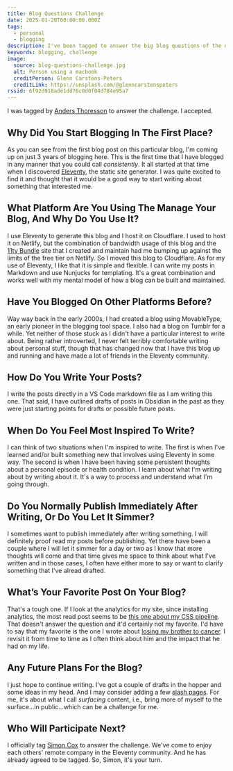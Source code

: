 ```yaml
---
title: Blog Questions Challenge
date: 2025-01-20T00:00:00.000Z
tags:
  - personal
  - blogging
description: I've been tagged to answer the big blog questions of the day. Here goes.
keywords: blogging, challenge
image:
  source: blog-questions-challenge.jpg
  alt: Person using a macbook
  creditPerson: Glenn Carstens-Peters
  creditLink: https://unsplash.com/@glenncarstenspeters
rssid: 6f92d918ade1dd76c0d0f04d784e95a7
---
```


I was tagged by [Anders Thoresson](https://anders.thoresson.se/post/2025/01/blog-question-challenge-2025/) to answer the challenge. I accepted.

## Why Did You Start Blogging In The First Place?

As you can see from the first blog post on this particular blog, I'm coming up on just 3 years of blogging here. This is the first time that I have blogged in any manner that you could call _consistently_. It all started at that time when I discovered [Eleventy](https://11ty.dev), the static site generator. I was quite excited to find it and thought that it would be a good way to start writing about something that interested me.

## What Platform Are You Using The Manage Your Blog, And Why Do You Use It?

I use Eleventy to generate this blog and I host it on Cloudflare. I used to host it on Netlify, but the combination of bandwidth usage of this blog and the [11ty Bundle](https://11tybundle.dev) site that I created and maintain had me bumping up against the limits of the free tier on Netlify. So I moved this blog to Cloudflare. As for my use of Eleventy, I like that it is simple and flexible. I can write my posts in Markdown and use Nunjucks for templating. It's a great combination and works well with my mental model of how a blog can be built and maintained.

## Have You Blogged On Other Platforms Before?

Way way back in the early 2000s, I had created a blog using MovableType, an early pioneer in the blogging tool space. I also had a blog on Tumblr for a while. Yet neither of those stuck as I didn't have a particular interest to write about. Being rather introverted, I never felt terribly comfortable writing about personal stuff, though that has changed now that I have this blog up and running and have made a lot of friends in the Eleventy community.

## How Do You Write Your Posts?

I write the posts directly in a VS Code markdown file as I am writing this one. That said, I have outlined drafts of posts in Obsidian in the past as they were just starting points for drafts or possible future posts.

## When Do You Feel Most Inspired To Write?

I can think of two situations when I'm inspired to write. The first is when I've learned and/or built something new that involves using Eleventy in some way. The second is when I have been having some persistent thoughts about a personal episode or health condition. I learn about what I'm writing about by writing about it. It's a way to process and understand what I'm going through.

## Do You Normally Publish Immediately After Writing, Or Do You Let It Simmer?

I sometimes want to publish immediately after writing something. I will definitely proof read my posts before publishing. Yet there have been a couple where I will let it simmer for a day or two as I know that more thoughts will come and that time gives me space to think about what I've written and in those cases, I often have either more to say or want to clarify something that I've alread drafted.

## What’s Your Favorite Post On Your Blog?

That's a tough one. If I look at the analytics for my site, since installing analytics, the most read post seems to be [this one about my CSS pipeline](https://bobmonsour.com/blog/the-evolution-of-my-CSS-pipeline-in-eleventy-part-2/). That doesn't answer the question and it'd certainly not my favorite. I'd have to say that my favorite is the one I wrote about [losing my brother to cancer](https://bobmonsour.com/blog/losing-my-brother-to-cancer/). I revisit it from time to time as I often think about him and the impact that he had on my life.

## Any Future Plans For the Blog?

I just hope to continue writing. I've got a couple of drafts in the hopper and some ideas in my head. And I may consider adding a few [slash pages](https://slashpages.net/). For me, it's about what I call _surfacing_ content, i.e., bring more of myself to the surface...in public...which can be a challenge for me.

## Who Will Participate Next?

I officially tag [Simon Cox](https://www.simoncox.com/) to answer the challenge. We've come to enjoy each others' remote company in the Eleventy community. And he has already agreed to be tagged. So, Simon, it's your turn.